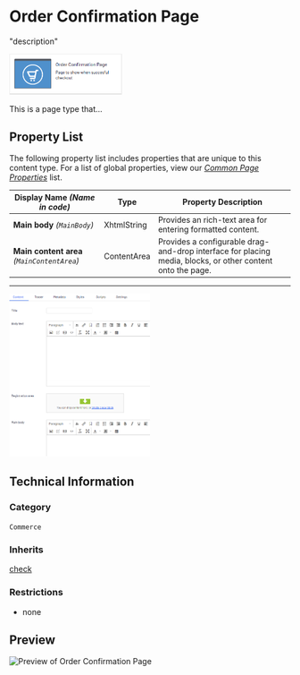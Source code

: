 # Order Confirmation Page
"description"

<img src="Screenshots/Order%20Confirmation%20Page%20-%20icon.png?raw=true" alt="Order Confirmation Page icon" width="40%" />

This is a page type that...


## Property List
The following property list includes properties that are unique to this content type. For a list of global properties, view our [*Common Page  Properties*](./Common%20Page%20Properties.md) list.

Display Name *(Name in code)* | Type | Property Description
--------------|------|---------------
**Main body** *(`MainBody`)* | XhtmlString | Provides an rich-text area for entering formatted content.
**Main content area** *(`MainContentArea`)* | ContentArea | Provides a configurable drag-and-drop interface for placing media, blocks, or other content onto the page.

** **
<img src="Screenshots/Order%20Confirmation%20Page%20-%20Content%20tab.png?raw=true" alt="Content tab of Order Confirmation Page" width="50%"/>

## Technical Information

### Category
`Commerce`

### Inherits
[check](#)

### Restrictions
* none

## Preview
<img src="Screenshots/Order%20Confirmation%20Page%20-%20OPE.png?raw=true" alt="Preview of Order Confirmation Page" width="100%"/>